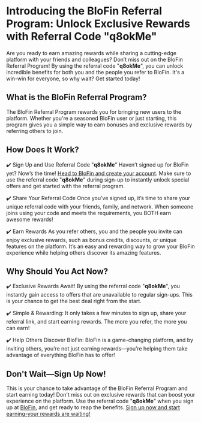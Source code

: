 <h1>Introducing the BloFin Referral Program: Unlock Exclusive Rewards with Referral Code "q8okMe"</h1>

Are you ready to earn amazing rewards while sharing a cutting-edge platform with your friends and colleagues? Don’t miss out on the BloFin Referral Program! By using the referral code "<strong>q8okMe</strong>", you can unlock incredible benefits for both you and the people you refer to BloFin. It's a win-win for everyone, so why wait? Get started today!

<h2>What is the BloFin Referral Program?</h2>

The BloFin Referral Program rewards you for bringing new users to the platform. Whether you're a seasoned BloFin user or just starting, this program gives you a simple way to earn bonuses and exclusive rewards by referring others to join.

<h2>How Does It Work?</h2>

✔️ Sign Up and Use Referral Code "<strong>q8okMe</strong>" Haven’t signed up for BloFin yet? Now’s the time! <a href="https://blofin.com/register?referral_code=q8okMe">Head to BloFin and create your account</a>. Make sure to use the referral code "<strong>q8okMe</strong>" during sign-up to instantly unlock special offers and get started with the referral program.

✔️ Share Your Referral Code Once you’ve signed up, it’s time to share your unique referral code with your friends, family, and network. When someone joins using your code and meets the requirements, you BOTH earn awesome rewards!

✔️ Earn Rewards As you refer others, you and the people you invite can enjoy exclusive rewards, such as bonus credits, discounts, or unique features on the platform. It’s an easy and rewarding way to grow your BloFin experience while helping others discover its amazing features.

<h2>Why Should You Act Now?</h2>

✔️ Exclusive Rewards Await! By using the referral code "<strong>q8okMe</strong>", you instantly gain access to offers that are unavailable to regular sign-ups. This is your chance to get the best deal right from the start.

✔️ Simple & Rewarding: It only takes a few minutes to sign up, share your referral link, and start earning rewards. The more you refer, the more you can earn!

✔️ Help Others Discover BloFin: BloFin is a game-changing platform, and by inviting others, you’re not just earning rewards—you’re helping them take advantage of everything BloFin has to offer!

<h2>Don't Wait—Sign Up Now!</h2>

This is your chance to take advantage of the BloFin Referral Program and start earning today! Don't miss out on exclusive rewards that can boost your experience on the platform. Use the referral code "<strong>q8okMe</strong>" when you sign up at <a href="https://blofin.com/register?referral_code=q8okMe">BloFin</a>, and get ready to reap the benefits. <a href="https://blofin.com/register?referral_code=q8okMe">Sign up now and start earning-your rewards are waiting!</a>
